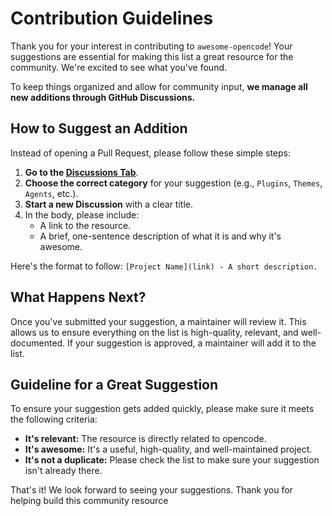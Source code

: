 # Contribution Guidelines

Thank you for your interest in contributing to `awesome-opencode`! Your suggestions are essential for making this list a great resource for the community. We're excited to see what you've found.

To keep things organized and allow for community input, **we manage all new additions through GitHub Discussions.**

## How to Suggest an Addition

Instead of opening a Pull Request, please follow these simple steps:

1.  **Go to the [Discussions Tab](https://github.com/ShamanicArts/awesome-opencode/discussions)**.
2.  **Choose the correct category** for your suggestion (e.g., `Plugins`, `Themes`, `Agents`, etc.).
3.  **Start a new Discussion** with a clear title.
4.  In the body, please include:
    *   A link to the resource.
    *   A brief, one-sentence description of what it is and why it's awesome.

Here's the format to follow:
`[Project Name](link) - A short description.`

## What Happens Next?

Once you've submitted your suggestion, a maintainer will review it. This allows us to ensure everything on the list is high-quality, relevant, and well-documented. If your suggestion is approved, a maintainer will add it to the list.

## Guideline for a Great Suggestion

To ensure your suggestion gets added quickly, please make sure it meets the following criteria:

-   **It's relevant:** The resource is directly related to opencode.
-   **It's awesome:** It's a useful, high-quality, and well-maintained project.
-   **It's not a duplicate:** Please check the list to make sure your suggestion isn't already there.

That's it! We look forward to seeing your suggestions. Thank you for helping build this community resource
